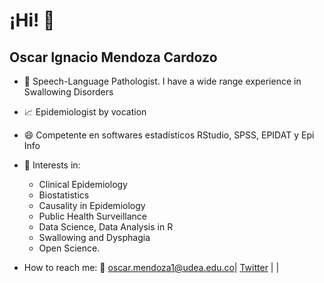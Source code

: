# ¡Hi! 👋

## Oscar Ignacio Mendoza Cardozo



- :tongue: Speech-Language Pathologist. I have a wide range experience in Swallowing Disorders

- :chart_with_upwards_trend: Epidemiologist by vocation

- 😄 Competente en softwares estadísticos RStudio, SPSS, EPIDAT y Epi Info

- :pushpin:  Interests in:
  -   Clinical Epidemiology
  -   Biostatistics
  -   Causality in Epidemiology
  -   Public Health Surveillance
  -   Data Science, Data Analysis in R
  -   Swallowing and Dysphagia
  -   Open Science.

- How to reach me: :email: oscar.mendoza1@udea.edu.co| [Twitter](http://www.limni.net) |  |
